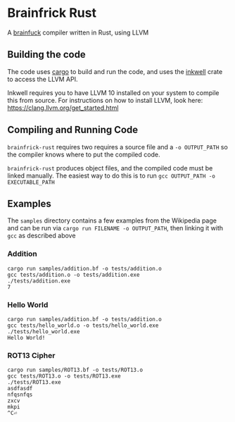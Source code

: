 # Brainfrick Rust

A [brainfuck](https://en.wikipedia.org/wiki/Brainfuck) compiler written in Rust, using LLVM

## Building the code

The code uses [cargo](https://doc.rust-lang.org/cargo/) to build and run the code, and uses the 
[inkwell](https://github.com/TheDan64/inkwell) crate to access the LLVM API.

Inkwell requires you to have LLVM 10 installed on your system to compile this from source. For instructions on how to install LLVM, look here: https://clang.llvm.org/get_started.html

## Compiling and Running Code

`brainfrick-rust` requires two requires a source file and a `-o OUTPUT_PATH` so the compiler knows where to put the compiled code.

`brainfrick-rust` produces object files, and the compiled code must be linked manually. The easiest way to do this is to run `gcc OUTPUT_PATH -o EXECUTABLE_PATH`

## Examples

The `samples` directory contains a few examples from the Wikipedia page and 
can be run via `cargo run FILENAME -o OUTPUT_PATH`, then linking it with `gcc` as described above

### Addition

```
cargo run samples/addition.bf -o tests/addition.o
gcc tests/addition.o -o tests/addition.exe
./tests/addition.exe 
7
```

### Hello World

```
cargo run samples/addition.bf -o tests/addition.o
gcc tests/hello_world.o -o tests/hello_world.exe
./tests/hello_world.exe
Hello World!
```

### ROT13 Cipher

```
cargo run samples/ROT13.bf -o tests/ROT13.o
gcc tests/ROT13.o -o tests/ROT13.exe
./tests/ROT13.exe
asdfasdf
nfqsnfqs
zxcv
mkpi
^C⏎ 
```